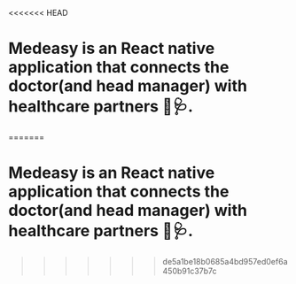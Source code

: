 <<<<<<< HEAD
# Medeasy is an React native application that connects the doctor(and head manager) with healthcare partners 💊🩺.
=======
# Medeasy is an React native application that connects the doctor(and head manager) with healthcare partners 💊🩺.
>>>>>>> de5a1be18b0685a4bd957ed0ef6a450b91c37b7c
